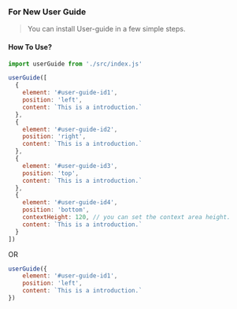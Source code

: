### For New User Guide
> You can install User-guide in a few simple steps. 
#### How To Use?
```js
import userGuide from './src/index.js'
```

```js 
userGuide([
  {
    element: '#user-guide-id1',
    position: 'left',
    content: `This is a introduction.`
  },
  {
    element: '#user-guide-id2',
    position: 'right',
    content: `This is a introduction.`
  },
  {
    element: '#user-guide-id3',
    position: 'top',
    content: `This is a introduction.`
  },
  {
    element: '#user-guide-id4',
    position: 'bottom',
    contextHeight: 120, // you can set the context area height.
    content: `This is a introduction.`
  }
])
```
OR
```js 
userGuide({
    element: '#user-guide-id1',
    position: 'left',
    content: `This is a introduction.`
})
```
